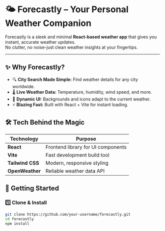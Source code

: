 # 🌤️ Forecastly – Your Personal Weather Companion

Forecastly is a sleek and minimal **React-based weather app** that gives you instant, accurate weather updates.  
No clutter, no noise-just clean weather insights at your fingertips.  

---

## ✨ Why Forecastly?
- 🔍 **City Search Made Simple:** Find weather details for any city worldwide.
- 🌡️ **Live Weather Data:** Temperature, humidity, wind speed, and more.
- 🎨 **Dynamic UI:** Backgrounds and icons adapt to the current weather.
- ⚡ **Blazing Fast:** Built with React + Vite for instant loading.


## 🛠️ Tech Behind the Magic
| Technology       | Purpose                               |
|------------------|--------------------------------------|
| **React**        | Frontend library for UI components    |
| **Vite**         | Fast development build tool          |
| **Tailwind CSS** | Modern, responsive styling           |
| **OpenWeather**  | Reliable weather data API            |


## 🚀 Getting Started

### 1️⃣ Clone & Install
```bash
git clone https://github.com/your-username/forecastly.git
cd forecastly
npm install



